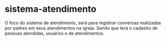 # sistema-atendimento
O foco do sistema de atendimento, será para registrar conversas realizadas por padres em seus atendimentos na igreja.
Sendo que terá o cadastro de pessoas atendidas, usuários e de atendimentos.
